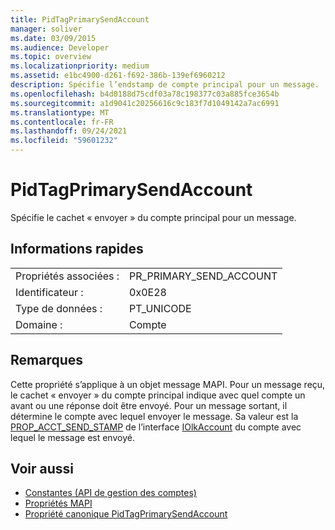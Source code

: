 ```yaml
---
title: PidTagPrimarySendAccount
manager: soliver
ms.date: 03/09/2015
ms.audience: Developer
ms.topic: overview
ms.localizationpriority: medium
ms.assetid: e1bc4900-d261-f692-386b-139ef6960212
description: Spécifie l’endstamp de compte principal pour un message.
ms.openlocfilehash: b4d0188d75cdf03a78c198377c03a885fce3654b
ms.sourcegitcommit: a1d9041c20256616c9c183f7d1049142a7ac6991
ms.translationtype: MT
ms.contentlocale: fr-FR
ms.lasthandoff: 09/24/2021
ms.locfileid: "59601232"
---
```

# <a name="pidtagprimarysendaccount"></a>PidTagPrimarySendAccount

Spécifie le cachet « envoyer » du compte principal pour un message.
  
## <a name="quick-info"></a>Informations rapides

|||
|:-----|:-----|
|Propriétés associées :  <br/> |PR_PRIMARY_SEND_ACCOUNT  <br/> |
|Identificateur :  <br/> |0x0E28  <br/> |
|Type de données :  <br/> |PT_UNICODE  <br/> |
|Domaine :  <br/> |Compte  <br/> |
   
## <a name="remarks"></a>Remarques

Cette propriété s’applique à un objet message MAPI. Pour un message reçu, le cachet « envoyer » du compte principal indique avec quel compte un avant ou une réponse doit être envoyé. Pour un message sortant, il détermine le compte avec lequel envoyer le message. Sa valeur est la [PROP_ACCT_SEND_STAMP](prop_acct_send_stamp.md) de l’interface [IOlkAccount](iolkaccount.md) du compte avec lequel le message est envoyé. 
  
## <a name="see-also"></a>Voir aussi

- [Constantes (API de gestion des comptes)](constants-account-management-api.md)
- [Propriétés MAPI](https://msdn.microsoft.com/library/3b980217-b65b-442b-8c18-b8b9f3ff487a%28Office.15%29.aspx)
- [Propriété canonique PidTagPrimarySendAccount](https://msdn.microsoft.com/library/2f268b3b-2e4c-4aea-8879-bdd0ac1df35c%28Office.15%29.aspx)

